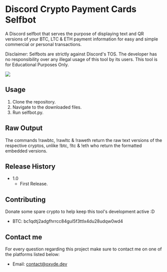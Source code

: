 # Discord Crypto Payment Cards Selfbot

A Discord selfbot that serves the purpose of displaying text and QR versions of your BTC, LTC & ETH payment information for easy and simple commercial or personal transactions.

Disclaimer: Selfbots are strictly against Discord's TOS. The developer has no responsibility over any illegal usage of this tool by its users. This tool is for Educational Purposes Only.



![](https://cdn.discordapp.com/attachments/910254015735013437/924835640682639411/unknown.png)

## Usage

 1. Clone the repository.
 2. Navigate to the downloaded files.
 3. Run selfbot.py.

## Raw Output

The commands !rawbtc, !rawltc & !raweth return the raw text versions of the respective cryptos, unlike !btc, !ltc & !eth who return the formatted embedded versions.

## Release History

* 1.0
    * First Release.


## Contributing

Donate some spare crypto to help keep this tool's development active :D

 - BTC: bc1qdtj2adgfhrrcc84gul5f3ttlx4du28udqw0wd4

## Contact me

For every question regarding this project make sure to contact me on one of the platforms listed below:

 - Email: contact@oxyde.dev


